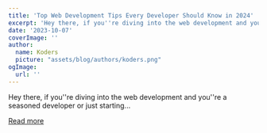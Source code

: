 ```yaml
---
title: 'Top Web Development Tips Every Developer Should Know in 2024'
excerpt: 'Hey there, if you''re diving into the web development and you''re a seasoned developer or just starting...'
date: '2023-10-07'
coverImage: ''
author:
  name: Koders
  picture: "assets/blog/authors/koders.png"
ogImage:
  url: ''
---
```


Hey there, if you''re diving into the web development and you''re a seasoned developer or just starting...

[Read more](https://dev.to/dhruvjoshi9/top-web-development-tips-every-developer-should-know-in-2024-2fi6)
